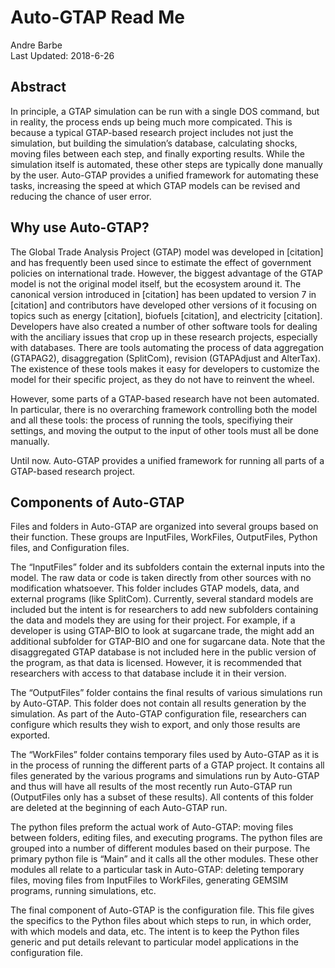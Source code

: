 # Auto-GTAP Read Me #
Andre Barbe  
Last Updated: 2018-6-26  

## Abstract ##
In principle, a GTAP simulation can be run with a single DOS command, but in reality, the process ends up being much more compicated.
This is because a typical GTAP-based research project includes not just the simulation, but building the simulation’s database, 
calculating shocks, moving files between each step, and finally exporting results.
While the simulation itself is automated, these other steps are typically done manually by the user.
Auto-GTAP provides a unified framework for automating these tasks, 
increasing the speed at which GTAP models can be revised and reducing the chance of user error.

## Why use Auto-GTAP? ##
The Global Trade Analysis Project (GTAP) model was developed in [citation] and 
has frequently been used since to estimate the effect of government policies on international trade.
However, the biggest advantage of the GTAP model is not the original model itself, but the ecosystem around it. 
The canonical version introduced in [citation] has been updated to version 7 in [citation] 
and contributors have developed other versions of it focusing on topics such as 
energy [citation], biofuels [citation], and electricity [citation].
Developers have also created a number of other software tools for dealing with the anciliary issues that crop up in these research projects,
especially with databases.
There are tools automating the process of data aggregation (GTAPAG2), disaggregation (SplitCom), revision (GTAPAdjust and AlterTax). 
The existence of these tools makes it easy for developers to customize the model for their specific project, 
as they do not have to reinvent the wheel.

However, some parts of a GTAP-based research have not been automated. 
In particular, there is no overarching framework controlling both the model and all these tools: 
the process of running the tools, specifiying their settings, and moving the output to the input of other tools must all be done manually.

Until now. Auto-GTAP provides a unified framework for running all parts of a GTAP-based research project.

## Components of Auto-GTAP ##
Files and folders in Auto-GTAP are organized into several groups based on their function. 
These groups are InputFiles, WorkFiles, OutputFiles, Python files, and Configuration files.

The “InputFiles” folder and its subfolders contain the external inputs into the model. 
The raw data or code is taken directly from other sources with no modification whatsoever. 
This folder includes GTAP models, data, and external programs (like SplitCom). 
Currently, several standard models are included but the intent is for researchers to add new subfolders containing the data and models they are using for their project. 
For example, if a developer is using GTAP-BIO to look at sugarcane trade, the might add an additional subfolder for GTAP-BIO and one for sugarcane data. 
Note that the disaggregated GTAP database is not included here in the public version of the program, as that data is licensed. 
However, it is recommended that researchers with access to that database include it in their version.

The “OutputFiles” folder contains the final results of various simulations run by Auto-GTAP. This folder does not contain all results generation by the simulation. 
As part of the Auto-GTAP configuration file, researchers can configure which results they wish to export, and only those results are exported.

The “WorkFiles” folder contains temporary files used by Auto-GTAP as it is in the process of running the different parts of a GTAP project. 
It contains all files generated by the various programs and simulations run by Auto-GTAP and thus will have all results of the most recently run Auto-GTAP run (OutputFiles only has a subset of these results). 
All contents of this folder are deleted at the beginning of each Auto-GTAP run.

The python files preform the actual work of Auto-GTAP: moving files between folders, editing files, and executing programs. 
The python files are grouped into a number of different modules based on their purpose. The primary python file is “Main” and it calls all the other modules. 
These other modules all relate to a particular task in Auto-GTAP: deleting temporary files, moving files from InputFiles to WorkFiles, generating GEMSIM programs, running simulations, etc.

The final component of Auto-GTAP is the configuration file. 
This file gives the specifics to the Python files about which steps to run, in which order, with which models and data, etc. 
The intent is to keep the Python files generic and put details relevant to particular model applications in the configuration file.